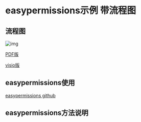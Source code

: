 # easypermissions示例 带流程图

## 流程图
![img](https://github.com/mzyq/PermissionExample/blob/master/doc/easyPermission%E6%B5%81%E7%A8%8B%E5%9B%BE.jpg)

[PDF版](https://github.com/mzyq/PermissionExample/blob/master/doc/easyPermission%E6%B5%81%E7%A8%8B%E5%9B%BE.pdf)

[visio版](https://github.com/mzyq/PermissionExample/blob/master/doc/easyPermission%E6%B5%81%E7%A8%8B%E5%9B%BE.vsdx)

## easypermissions使用

[easypermissions github](https://github.com/googlesamples/easypermissions)


## easypermissions方法说明


